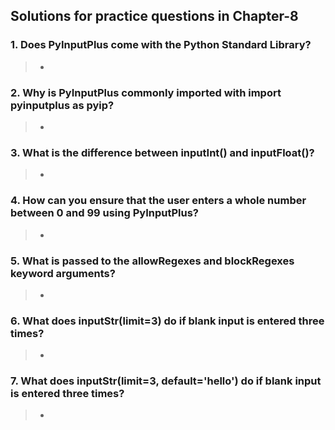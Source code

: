 ## Solutions for practice questions in Chapter-8
### 1. Does PyInputPlus come with the Python Standard Library?
> - 
### 2. Why is PyInputPlus commonly imported with import pyinputplus as pyip?
> - 
### 3. What is the difference between inputInt() and inputFloat()?
> - 
### 4. How can you ensure that the user enters a whole number between 0 and 99 using PyInputPlus?
> - 
### 5. What is passed to the allowRegexes and blockRegexes keyword arguments?
> - 
### 6. What does inputStr(limit=3) do if blank input is entered three times?
> - 
### 7. What does inputStr(limit=3, default='hello') do if blank input is entered three times?
> - 